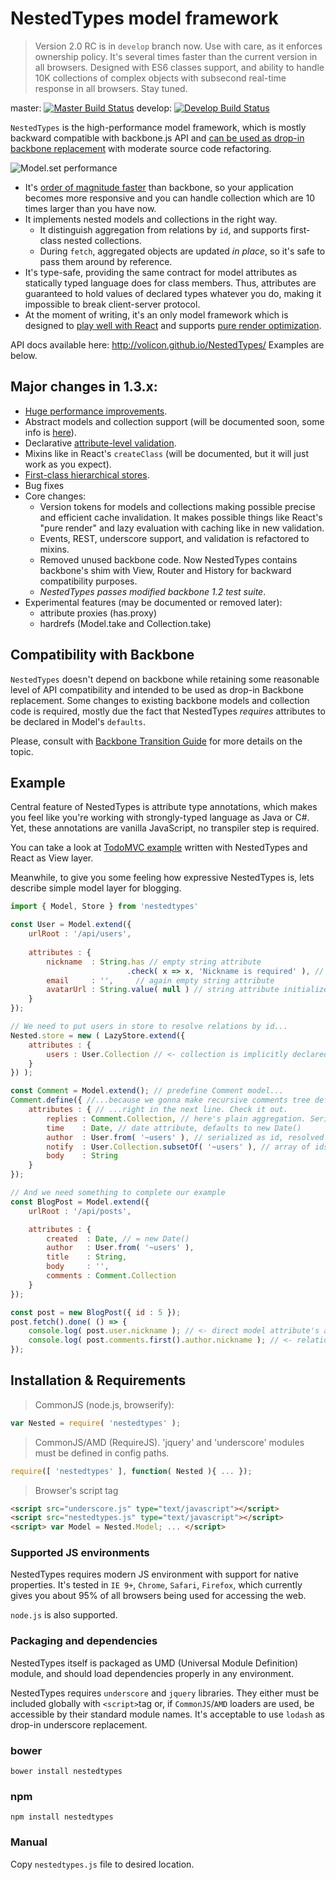 # NestedTypes model framework

> Version 2.0 RC is in `develop` branch now. Use with care, as it enforces ownership policy. It's several times faster than the current version in all browsers. Designed with ES6 classes support, and ability to handle 10K collections of complex objects with subsecond real-time response in all browsers. Stay tuned.

master: [![Master Build Status](https://travis-ci.org/Volicon/NestedTypes.svg?branch=master)](https://travis-ci.org/Volicon/NestedTypes)
develop: [![Develop Build Status](https://travis-ci.org/Volicon/NestedTypes.svg?branch=develop)](https://travis-ci.org/Volicon/NestedTypes)

`NestedTypes` is the high-performance model framework, which is mostly backward compatible with backbone.js API and [can be used as 
drop-in backbone replacement](/docs/BackboneTransitionGuide.md) with moderate source code refactoring.

![Model.set performance](/docs/Model.set.png)

- It's [order of magnitude faster](http://slides.com/vladbalin/performance#/) than backbone, so your application becomes more responsive and you can handle collection which are 10 times larger than you have now.
- It implements nested models and collections in the right way.
    - It distinguish aggregation from relations by `id`, and supports first-class nested collections.
    - During `fetch`, aggregated objects are updated _in place_, so it's safe to pass them around by reference.
- It's type-safe, providing the same contract for model attributes as statically typed language does for class members. Thus, 
	    attributes are guaranteed to hold values of declared types whatever you do, making it impossible to break client-server protocol. 
- At the moment of writing, it's an only model framework which is designed to [play well with React](https://github.com/Volicon/NestedReact) and supports [pure render optimization](https://github.com/Volicon/NestedReact/#props-specs-and-pure-render-optimization). 

API docs available here: http://volicon.github.io/NestedTypes/ Examples are below.

## Major changes in 1.3.x:

- [Huge performance improvements](http://slides.com/vladbalin/performance#/).
- Abstract models and collection support (will be documented soon, some info is [here](/docs/BackboneTransitionGuide.md#collections)).
- Declarative [attribute-level validation](http://slides.com/vladbalin/deck#/).
- Mixins like in React's `createClass` (will be documented, but it will just work as you expect).
- [First-class hierarchical stores](/docs/RelationsGuide.md).
- Bug fixes
- Core changes:
    - Version tokens for models and collections making possible precise and efficient cache invalidation. 
        It makes possible things like React's "pure render" and lazy evaluation with caching like in new validation.
    - Events, REST, underscore support, and validation is refactored to mixins.
    - Removed unused backbone code. Now NestedTypes contains backbone's shim with View, Router and History for backward compatibility purposes.
    - *NestedTypes passes modified backbone 1.2 test suite*.
- Experimental features (may be documented or removed later):
    - attribute proxies (has.proxy)
    - hardrefs (Model.take and Collection.take)

## Compatibility with Backbone

`NestedTypes` doesn't depend on backbone while retaining some reasonable level of API compatibility and intended to be used as drop-in Backbone
replacement. Some changes to existing backbone models and collection code is required, mostly due the fact that
NestedTypes _requires_ attributes to be declared in Model's `defaults`.

Please, consult with [Backbone Transition Guide](/docs/BackboneTransitionGuide.md) for more details on the topic.

## Example

Central feature of NestedTypes is attribute type annotations, which makes you feel like you're working with strongly-typed language as Java or C#.
Yet, these annotations are vanilla JavaScript, no transpiler step is required.

You can take a look at [TodoMVC example](https://github.com/gaperton/todomvc-nestedreact) written with NestedTypes and React as View layer.

Meanwhile, to give you some feeling how expressive NestedTypes is, lets describe simple model layer for blogging.

```javascript
import { Model, Store } from 'nestedtypes'

const User = Model.extend({
    urlRoot : '/api/users',
    
    attributes : {
        nickname  : String.has // empty string attribute
                          .check( x => x, 'Nickname is required' ), // with simple validator 
        email     : '',     // again empty string attribute
        avatarUrl : String.value( null ) // string attribute initialized with null
    }
});

// We need to put users in store to resolve relations by id...
Nested.store = new ( LazyStore.extend({
    attributes : {
        users : User.Collection // <- collection is implicitly declared
    }
}) );

const Comment = Model.extend(); // predefine Comment model...
Comment.define({ //...because we gonna make recursive comments tree definition... 
    attributes : { // ...right in the next line. Check it out.
        replies : Comment.Collection, // here's plain aggregation. Serialized as nested JSON. 
        time    : Date, // date attribute, defaults to new Date()
        author  : User.from( '~users' ), // serialized as id, resolved with Nested.store.users
        notify  : User.Collection.subsetOf( '~users' ), // array of ids, resolved with Nested.store.users
        body    : String
    }
});

// And we need something to complete our example
const BlogPost = Model.extend({
    urlRoot : '/api/posts',

    attributes : {
        created  : Date, // = new Date()
        author   : User.from( '~users' ),
        title    : String,
        body     : '',     
        comments : Comment.Collection
    }
});

const post = new BlogPost({ id : 5 });
post.fetch().done( () => {
    console.log( post.user.nickname ); // <- direct model attribute's access 
    console.log( post.comments.first().author.nickname ); // <- relations traversed as regular nested models and collections. 
});
```

## Installation & Requirements

> CommonJS (node.js, browserify):

```javascript
var Nested = require( 'nestedtypes' );
```

> CommonJS/AMD (RequireJS).
> 'jquery' and 'underscore' modules must be defined in config paths.

```javascript
require([ 'nestedtypes' ], function( Nested ){ ... });
```

> Browser's script tag

```html
<script src="underscore.js" type="text/javascript"></script>
<script src="nestedtypes.js" type="text/javascript"></script>
<script> var Model = Nested.Model; ... </script>
```

### Supported JS environments
NestedTypes requires modern JS environment with support for native properties.
It's tested in `IE 9+`, `Chrome`, `Safari`, `Firefox`, which currently gives you about 95%
of all browsers being used for accessing the web.

`node.js` is also supported.

### Packaging and dependencies

NestedTypes itself is packaged as UMD (Universal Module Definition) module, and should load dependencies properly in any environment.

NestedTypes requires `underscore` and `jquery` libraries. They either must be included globally with `<script>`tag or, if `CommonJS`/`AMD` loaders are used, be accessible by their standard module names.
It's acceptable to use `lodash` as drop-in underscore replacement.

### bower

`bower install nestedtypes`

### npm

`npm install nestedtypes`

### Manual
Copy `nestedtypes.js` file to desired location.
